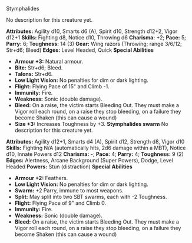 Stymphalides

No description for this creature yet.

**Attributes:** Agility d10, Smarts d6 (A), Spirit d10, Strength d12+2,
Vigor d12+1
**Skills:** Fighting d8, Notice d10, Throwing d6
**Charisma:** +2; **Pace:** 5; **Parry:** 6; **Toughness:** 14 (3)
**Gear:** Wing razors (Throwing; range 3/6/12; Str+d6; Bleed)
**Edges:** Level Headed, Quick
**Special Abilities**
- **Armour +3:** Natural armour.
- **Bite:** Str+d6; Bleed.
- **Talons:** Str+d6.
- **Low Light Vision:** No penalties for dim or dark lighting.
- **Flight:** Flying Pace of 15" and Climb -1.
- **Immunity:** Fire.
- **Weakness:** Sonic (double damage).
- **Bleed:** On a raise, the victim starts Bleeding Out. They must make
a Vigor roll each round, on a raise they stop bleeding, on a failure
they become Shaken (this can cause a wound)
- **Size +3:** Increases Toughness by +3.
**Stymphalides swarm**
No description for this creature yet.

**Attributes:** Agility d12+1, Smarts d4 (A), Spirit d12, Strength d8,
Vigor d10
**Skills:** Fighting N/A (automatically hits, 2d6 damage within a MBT),
Notice d10, Innate Powers d12
**Charisma:** -; **Pace:** 4; **Parry:** 4; **Toughness:** 9 (2)
**Edges:** Alertness, Arcane Background (Super Powers), Dodge, Level
Headed
**Powers:** Stun (distraction)
**Special Abilities**
- **Armour +2:** Feathers.
- **Low Light Vision:** No penalties for dim or dark lighting.
- **Swarm:** +2 Parry, immune to most weapons.
- **Split:** May split into two SBT swarms, each with -2 Toughness.
- **Flight:** Flying Pace of 9" and Climb 0.
- **Immunity:** Fire.
- **Weakness:** Sonic (double damage).
- **Bleed:** On a raise, the victim starts Bleeding Out. They must make
a Vigor roll each round, on a raise they stop bleeding, on a failure
they become Shaken (this can cause a wound)

